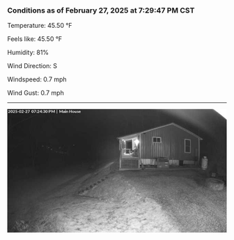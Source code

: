 ### Conditions as of February 27, 2025 at 7:29:47 PM CST 

Temperature: 45.50 &deg;F

Feels like: 45.50 &deg;F

Humidity: 81%

Wind Direction: S

Windspeed: 0.7 mph

Wind Gust: 0.7 mph

---

<img src="./images/latest.jpeg"/>

